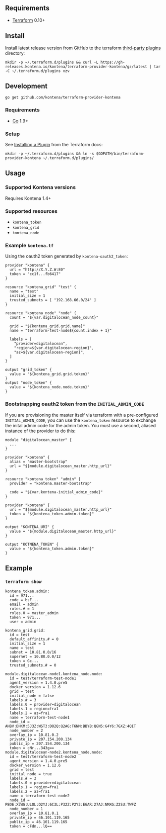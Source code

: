 ## Requirements

* [Terraform](https://www.terraform.io/downloads.html) 0.10+

## Install

Install latest release version from GitHub to the terraform [third-party plugins](https://www.terraform.io/docs/configuration/providers.html#third-party-plugins) directory:

    mkdir -p ~/.terraform.d/plugins && curl -L https://gh-releases.kontena.io/kontena/terraform-provider-kontena/gz/latest | tar -C ~/.terraform.d/plugins xzv

## Development

    go get github.com/kontena/terraform-provider-kontena

### Requirements

* [Go](https://golang.org/doc/install) 1.9+

### Setup

See [Installing a Plugin](https://www.terraform.io/docs/plugins/basics.html#installing-a-plugin) from the Terraform docs:

    mkdir -p ~/.terraform.d/plugins && ln -s $GOPATH/bin/terraform-provider-kontena ~/.terraform.d/plugins/

## Usage

### Supported Kontena versions

Requires Kontena 1.4+

### Supported resources

* `kontena_token`
* `kontena_grid`
* `kontena_node`

### Example `kontena.tf`

Using the oauth2 token generated by `kontena-oauth2_token`:

```
provider "kontena" {
  url = "http://X.Y.Z.W:80"
  token = "cc1f...fb6417"
}

resource "kontena_grid" "test" {
  name = "test"
  initial_size = 1
  trusted_subnets = [ "192.168.66.0/24" ]
}

resource "kontena_node" "node" {
  count = "${var.digitalocean_node_count}"

  grid = "${kontena_grid.grid.name}"
  name = "terraform-test-node${count.index + 1}"

  labels = [
    "provider=digitalocean",
    "region=${var.digitalocean-region}",
    "az=${var.digitalocean-region}",
  ]
}

output "grid_token" {
  value = "${kontena_grid.grid.token}"
}
output "node_token" {
  value = "${kontena_node.node.token}"
}
```

### Bootstrapping oauth2 token from the  `INITIAL_ADMIN_CODE`

If you are provisioning the master itself via terraform with a pre-configured `INITIAL_ADMIN_CODE`, you can use the `kontena_token` resource to exchange the inital admin code for the admin token. You must use a second, aliased instance of the provider to do this:


```
module "digitalocean_master" {
  ...
}

provider "kontena" {
  alias = "master-bootstrap"
  url = "${module.digitalocean_master.http_url}"
}

resource "kontena_token" "admin" {
  provider = "kontena.master-bootstrap"

  code = "${var.kontena-initial_admin_code}"
}

provider "kontena" {
  url = "${module.digitalocean_master.http_url}"
  token = "${kontena_token.admin.token}"
}

output "KONTENA_URI" {
  value = "${module.digitalocean_master.http_url}"
}

output "KOTNENA_TOKEN" {
  value = "${kontena_token.admin.token}"
}
```

## Example
### `terraform show`
```
kontena_token.admin:
  id = 971...
  code = bsF...
  email = admin
  roles.# = 1
  roles.0 = master_admin
  token = 971...
  user = admin

kontena_grid.grid:
  id = test
  default_affinity.# = 0
  initial_size = 1
  name = test
  subnet = 10.81.0.0/16
  supernet = 10.80.0.0/12
  token = Gc...
  trusted_subnets.# = 0

module.digitalocean-node1.kontena_node.node:
  id = test/terraform-test-node1
  agent_version = 1.4.0.pre5
  docker_version = 1.12.6
  grid = test
  initial_node = false
  labels.# = 3
  labels.0 = provider=digitalocean
  labels.1 = region=fra1
  labels.2 = az=fra1
  name = terraform-test-node1
  node_id = AHBV:DHKM:5J3Z:WST3:DO2Q:Q2AG:T6NM:BBYB:QGN5:G4Y6:7GXZ:4QIT
  node_number = 2
  overlay_ip = 10.81.0.2
  private_ip = 207.154.200.134
  public_ip = 207.154.200.134
  token = cNr...343g==
module.digitalocean-node2.kontena_node.node:
  id = test/terraform-test-node2
  agent_version = 1.4.0.pre5
  docker_version = 1.12.6
  grid = test
  initial_node = true
  labels.# = 3
  labels.0 = provider=digitalocean
  labels.1 = region=fra1
  labels.2 = az=fra1
  name = terraform-test-node2
  node_id = PBOE:X2WG:ULOL:O2YJ:6C3L:P32Z:P2Y3:EGAR:27AJ:NMXG:Z2SU:TWFZ
  node_number = 1
  overlay_ip = 10.81.0.1
  private_ip = 46.101.119.165
  public_ip = 46.101.119.165
  token = cFdn...lQ==

```
